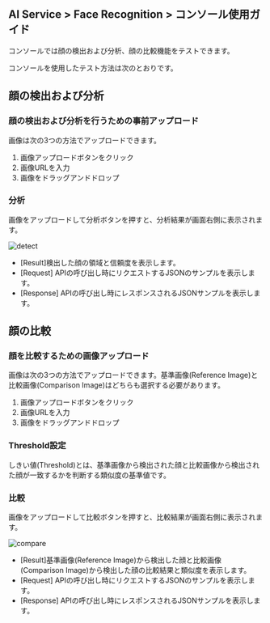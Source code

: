 ## AI Service > Face Recognition > コンソール使用ガイド

コンソールでは顔の検出および分析、顔の比較機能をテストできます。

コンソールを使用したテスト方法は次のとおりです。

## 顔の検出および分析

### 顔の検出および分析を行うための事前アップロード
画像は次の3つの方法でアップロードできます。
1. 画像アップロードボタンをクリック
2. 画像URLを入力
3. 画像をドラッグアンドドロップ

### 分析
画像をアップロードして分析ボタンを押すと、分析結果が画面右側に表示されます。

![detect](http://static.toastoven.net/prod_facerecognition/detect.png)

* [Result]検出した顔の領域と信頼度を表示します。
* [Request] APIの呼び出し時にリクエストするJSONのサンプルを表示します。
* [Response] APIの呼び出し時にレスポンスされるJSONサンプルを表示します。


## 顔の比較

### 顔を比較するための画像アップロード
画像は次の3つの方法でアップロードできます。基準画像(Reference Image)と比較画像(Comparison Image)はどちらも選択する必要があります。
1. 画像アップロードボタンをクリック
2. 画像URLを入力
3. 画像をドラッグアンドドロップ

### Threshold設定
しきい値(Threshold)とは、基準画像から検出された顔と比較画像から検出された顔が一致するかを判断する類似度の基準値です。

### 比較
画像をアップロードして比較ボタンを押すと、比較結果が画面右側に表示されます。

![compare](http://static.toastoven.net/prod_facerecognition/compare.png)

* [Result]基準画像(Reference Image)から検出した顔と比較画像(Comparison Image)から検出した顔の比較結果と類似度を表示します。 
* [Request] APIの呼び出し時にリクエストするJSONのサンプルを表示します。
* [Response] APIの呼び出し時にレスポンスされるJSONサンプルを表示します。
